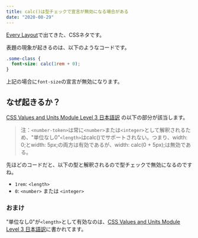 ```yaml
---
title: calc()は型チェックで宣言が無効になる場合がある
date: "2020-08-29"
---
```


[Every Layout](https://every-layout.dev/layouts/sidebar/#unitless-zero-and-lesscodegreatercalc()lesscodegreater)で出てきた、CSSネタです。

表題の現象が起きるのは、以下のようなコードです。

```css
.some-class {
  font-size: calc(1rem + 0);
}
```

上記の場合に`font-size`の宣言が無効になります。

## なぜ起きるか？

[CSS Values and Units Module Level 3 日本語訳](https://momdo.github.io/css3-values/#calc-type-checking)
の以下の部分が該当します。

> 注：`<number-token>`は常に`<number>`または`<integer>`として解釈されるため、"単位なし0"`<length>`はcalc()でサポートされない。つまり、width: 0;とwidth: 5px;の両方は有効であるが、width: calc(0 + 5px);は無効である。

先ほどのコードだと、以下の型と解釈されるので型チェックで無効になるのですね。
- `1rem`: `<length>`
- `0`: `<number>` または `<integer>`

### おまけ
"単位なし0"が`<length>`として有効なのは、[CSS Values and Units Module Level 3 日本語訳](https://momdo.github.io/css3-values/#lengths)に書かれてます。
